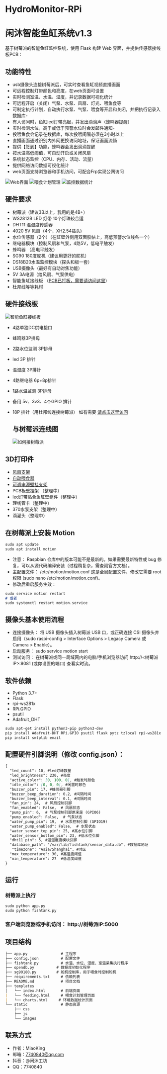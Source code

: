 # HydroMonitor-RPi 
# 闲沐智能鱼缸系统v1.3

基于树莓派的智能鱼缸监控系统，使用 Flask 构建 Web 界面，并提供传感器接线板PCB：

## 功能特性
- usb摄像头连接树莓派后，可实时查看鱼缸视频直播画面
- 可远程控制灯带颜色和亮度，在web页面可设置
- 实时检测室温、水温、湿度，并记录数据可视化统计
- 可远程开启（关闭）气泵、水泵、风扇、灯光、喂鱼食等
- 可制定执行计划，自动执行水泵、气泵、喂食等开启和关闭，并把执行记录入数据库- 
- 有人访问时，鱼缸led灯带亮起，并发出滴滴声（蜂鸣器提醒）
- 实时检测水位，高于或低于预警水位时会发邮件通知- 
- 投喂鱼食会记录在数据库，每次投喂间隔必须在3小时以上
- 直播画面通过识别内外网更换访问地址，保证画面流畅
- 提供【签到】功能，蜂鸣器会发出滴滴提醒
- 按水温高低阈值，可自动开启或关闭风扇
- 系统状态监控（CPU、内存、活动、流量）
- 提供网络访问数据可视化统计
- web页面支持浏览器和手机访问，可配合Frp实现公网访问

![Web界面](/Ui12.png)
![喂食计划管理](/Ui12-2.png)
![监控数据统计](/Ui12-4.png)




## 硬件要求
- 树莓派（建议3B以上，我用的是4B+）
- WS2812B LED 灯带 10个灯珠较合适
- DHT11 温湿度传感器
- 4020 5V 风扇（4个，XH2.54插头)
- 水位传感器（2个）（在缸壁外侧用双面胶帖上，高低预警水位线各一个）
- 继电器模块（控制风扇和气泵，4路5V，低电平触发）
- 蜂鸣器 （高电平触发）
- SG90 180度舵机（建议用更好的舵机）
- DS18B20水温监控模块（探头和板一套）
- USB摄像头（最好有自动对焦功能）
- 5V 3A电源（给风扇、气泵供电）
- 智能鱼缸接线板 （[PCB已打板，需要请访问这里](https://www.goofish.com/item?spm=a21ybx.personal.feeds.1.596b2358xB7LkT&id=965639435219&categoryId=125952002)）
- 杜邦线等等耗材
  
## 硬件接线板
![智能鱼缸接线板](/PCB.jpg)

- 4路单独DC供电接口
- 蜂鸣器3P排母
- 2路水位监测 3P排母
- led 3P 排针
- 温湿度 3P排针
- 4路继电器 6p+8p排针
- 1路水温监测 3P排母
- 备用 5v、3v3、4个GPIO 排针
- 18P 排针（用杜邦线连接树莓派）
如有需要  [请点击这里访问](https://www.goofish.com/item?spm=a21ybx.personal.feeds.1.596b2358xB7LkT&id=965639435219&categoryId=125952002)
  

  ## 与树莓派连线图
  
  ![如何接树莓派](/c.png)


  


## 3D打印件
- [风扇支架](https://makerworld.com.cn/zh/models/1435672-yu-gang-feng-shan-zhi-jia-x4#profileId-1559928)
- [自动喂食器](https://makerworld.com.cn/zh/models/1509194-zhi-neng-yu-gang-xi-tong-zu-jian-zhi-zi-dong-wei-y?from=search#profileId-1647953)
- [可调电源壁挂支架](https://makerworld.com.cn/zh/models/1509171-ke-diao-12vdian-yuan-bi-gua-zhi-jia#profileId-1647928)
- PCB板壁挂架 （整理中）
- led灯带贴合鱼缸壁组件（整理中）
- 理线管卡（整理中）
- 370水泵支架（整理中）
- 滴灌头（整理中）

## 在树莓派上安装 Motion
```markdown
sudo apt update
sudo apt install motion
```
- 注意： Raspbian 仓库中的版本可能不是最新的。如果需要最新特性或 bug 修复，可以从源代码编译安装（过程稍复杂，需查阅官方文档）。
- 主配置文件： /etc/motion/motion.conf 这是全局配置文件，修改它需要 root 权限 (sudo nano /etc/motion/motion.conf)。
- 修改后重启服务生效：
```markdown
sudo service motion restart
# 或者
sudo systemctl restart motion.service
 ```
## 摄像头基本使用流程
- 连接摄像头： 将 USB 摄像头插入树莓派 USB 口，或正确连接 CSI 摄像头并启用（sudo raspi-config > Interface Options > Legacy Camera 或 Camera > Enable）。
- 启动服务： sudo service motion start
- 测试访问： 在树莓派或同一局域网内的电脑/手机浏览器访问 http://<树莓派IP>:8081 (或你设置的端口) 查看实时流。

  
## 软件依赖
- Python 3.7+
- Flask
- rpi-ws281x
- RPi.GPIO
- psutil
- Adafruit_DHT
```markdown
sudo apt-get install python3-pip python3-dev
pip install Adafruit-DHT RPi.GPIO psutil flask pytz tzlocal rpi-ws281x
pip install smtplib email
```

## 配置硬件引脚说明（修改 config.json）：
```markdown
{
  "led_count": 10, #led灯珠数量
  "led_brightness": 230, #亮度
  "active_color": [0, 100, 0], #触发时颜色
  "idle_color": [0, 0, 0], #闲置时颜色
  "buzzer_pin": 17, #蜂鸣器引脚
  "buzzer_beep_duration": 0.2, #间隔时间
  "buzzer_beep_interval": 0.1, #间隔时间
  "fan_pin": 24,  # 风扇控制引脚
  "fan_enabled": False,  # 风扇状态
  "pump_pin": 6,  # 气泵控制引脚原来是 (GPIO6)
  "pump_enabled": False,  # 气泵状态
  "water_pump_pin": 19,  # 水泵控制引脚 (GPIO19)
  "water_pump_enabled": False,  # 水泵状态
  "water_sensor_top_pin": 25, #高水位引脚
  "water_sensor_bottom_pin": 23, #低水位引脚
  "dht11_pin": 5, #温湿度度模块引脚
  "database_path": "/var/lib/fishtank/sensor_data.db", #数据库地址
   "timezone": "Asia/Shanghai", #时区
  "max_temperature": 30, #高温度阈值
  "min_temperature": 27  #低温度阈值
}
```

## 运行

### 树莓派上执行  
```markdown
sudo python app.py
sudo python fishtank.py
```
### 客户端浏览器或手机访问： http://树莓派IP:5000


## **项目结构**
```markdown
├── app.py               # 主程序
├── config.json          # 配置文件
├── fishtank.py          # 水温、水位、湿度、室温采集执行程序
├── opendb.py          # 数据库初始化程序
├── sg90180.py         # 舵机控制库，用于喂食时控制舵机
├── requirements.txt     # 依赖列表
├── README.md            # 项目文档
├── templates
│   └── index.html       # 前端页面
|   └── feeding.html     # 喂食计划管理页面
|   └── charts.html     # 环境数据统计页面
└── static               # 静态资源
    ├── css
    ├── js
    └── images

```
## 联系方式
- 作者：MiaoKing
- 邮箱：7740840@qq.com
- 抖音：@闲沐工坊
- QQ：7740840

